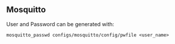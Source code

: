## Mosquitto

User and Password can be generated with:

```
mosquitto_passwd configs/mosquitto/config/pwfile <user_name>
```
